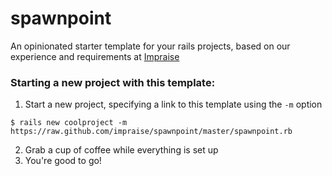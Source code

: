 # spawnpoint

An opinionated starter template for your rails projects, based on
our experience and requirements at [Impraise](http://www.impraise.com)

### Starting a new project with this template:

1. Start a new project, specifying a link to this template using the `-m` option

  ```shell
  $ rails new coolproject -m https://raw.github.com/impraise/spawnpoint/master/spawnpoint.rb
  ```

2. Grab a cup of coffee while everything is set up
3. You're good to go!
